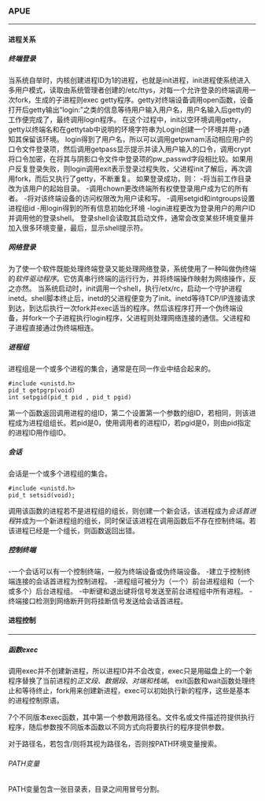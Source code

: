 ### APUE
****

#### 进程关系

##### 终端登录
  当系统自举时，内核创建进程ID为1的进程，也就是init进程，init进程使系统进入多用户模式，读取由系统管理者创建的/etc/ttys，对每一个允许登录的终端调用一次fork，生成的子进程则exec getty程序。getty对终端设备调用open函数，设备打开后getty输出“login:”之类的信息等待用户输入用户名，用户名输入后getty的工作便完成了，最终调用login程序。
  在这个过程中，init以空环境调用getty，getty以终端名和在gettytab中说明的环境字符串为Login创建一个环境并用-p通知其保留该环境。
  login得到了用户名，所以可以调用getpwnam活动相应用户的口令文件登录项，然后调用getpass显示提示并读入用户输入的口令，调用crypt将口令加密，在将其与阴影口令文件中登录项的pw_passwd字段相比较。如果用户反复登录失败，则login调用exit表示登录过程失败，父进程init了解后，再次调用fork，而后又执行了getty，不断重复。
  如果登录成功，则：
  -将当前工作目录改为该用户的起始目录。
  -调用chown更改终端所有权使登录用户成为它的所有者。
  -将对该终端设备的访问权限改为用户读和写。
  -调用setgid和intgroups设置进程组id
  -用login得到的所有信息初始化环境
  -login进程更改为登录用户的用户ID并调用他的登录shell。
  登录shell会读取其启动文件，通常会改变某些环境变量并加入很多环境变量，最后，显示shell提示符。
##### 网络登录
  为了使一个软件既能处理终端登录又能处理网络登录，系统使用了一种叫做伪终端的*软件驱动程序*。它仿真串行终端的运行行为，并将终端操作映射为网络操作，反之亦然。
  当系统启动时，init调用一个shell，执行/etx/rc，启动一个守护进程inetd。shell脚本终止后，inetd的父进程便变为了init。inetd等待TCP/IP连接请求到达，到达后执行一次fork并exec适当的程序。然后该程序打开一个伪终端设备，并fork一个子进程执行login程序，父进程则处理网络连接的通信。父进程和子进程直接通过伪终端相连。

##### 进程组
  进程组是一个或多个进程的集合，通常是在同一作业中结合起来的。
 ```
 #include <unistd.h>
 pid_t getpgrp(void)
 int setpgid(pid_t pid , pid_t pgid)
 ```
 第一个函数返回调用进程的组ID，第二个设置第一个参数的组ID，若相同，则该进程成为进程组组长。若pid是0，使用调用者的进程ID，若pgid是0，则由pid指定的进程ID用作组ID。
 
##### 会话
  会话是一个或多个进程组的集合。
  ```
  #include <unistd.h>
  pid_t setsid(void);
  ```
  调用该函数的进程若不是进程组的组长，则创建一个新会话，该进程成为*会话首进程*并成为一个新进程组的组长，同时保证该进程在调用函数后不存在控制终端。若该进程已经是一个组长，则函数返回出错。

##### 控制终端
  -一个会话可以有一个控制终端，一般为终端设备或伪终端设备。
  -建立于控制终端连接的会话首进程为控制进程。
  -进程组可被分为（一个）前台进程组和（一个或多个）后台进程组。
  -中断键和退出键将信号发送至前台进程组中所有进程。
  -终端接口检测到网络断开则将挂断信号发送给会话首进程。































#### 进程控制
***
##### 函数exec

调用exec并不创建新进程，所以进程ID并不会改变，exec只是用磁盘上的一个新程序替换了当前进程的*正文段、数据段、对端和栈端*。
exit函数和wait函数处理终止和等待终止，fork用来创建新进程，exec可以初始执行新的程序，这些是基本的进程控制原语。

7个不同版本exec函数，其中第一个参数用路径名。文件名或文件描述符提供执行程序，随后参数按不同版本函数以不同方式向将要执行的程序提供参数。

对于路径名，若包含/则将其视为路径名，否则按PATH环境变量搜索。
###### PATH变量
PATH变量包含一张目录表，目录之间用冒号分割。






